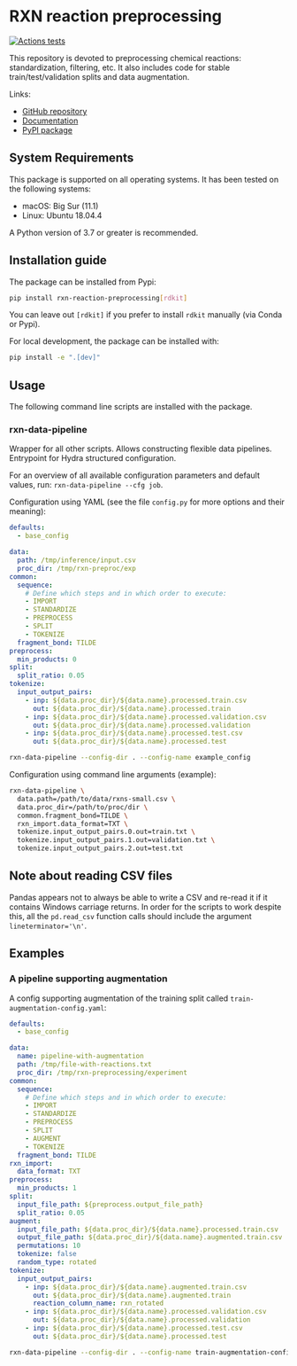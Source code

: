 # RXN reaction preprocessing

[![Actions tests](https://github.com/rxn4chemistry/rxn-reaction-preprocessing/actions/workflows/tests.yaml/badge.svg)](https://github.com/rxn4chemistry/rxn-reaction-preprocessing/actions)

This repository is devoted to preprocessing chemical reactions: standardization, filtering, etc. 
It also includes code for stable train/test/validation splits and data augmentation.

Links:
* [GitHub repository](https://github.com/rxn4chemistry/rxn-reaction-preprocessing)
* [Documentation](https://rxn4chemistry.github.io/rxn-reaction-preprocessing/)
* [PyPI package](https://pypi.org/project/rxn-reaction-preprocessing/)

## System Requirements

This package is supported on all operating systems.
It has been tested on the following systems:
* macOS: Big Sur (11.1)
* Linux: Ubuntu 18.04.4

A Python version of 3.7 or greater is recommended.

## Installation guide

The package can be installed from Pypi:
```bash
pip install rxn-reaction-preprocessing[rdkit]
```
You can leave out `[rdkit]` if you prefer to install `rdkit` manually (via Conda or Pypi).

For local development, the package can be installed with:
```bash
pip install -e ".[dev]"
```

## Usage
The following command line scripts are installed with the package.

### rxn-data-pipeline
Wrapper for all other scripts. Allows constructing flexible data pipelines. Entrypoint for Hydra structured configuration.

For an overview of all available configuration parameters and default values, run: `rxn-data-pipeline --cfg job`.

Configuration using YAML (see the file `config.py` for more options and their meaning):
```yaml
defaults:
  - base_config

data:
  path: /tmp/inference/input.csv
  proc_dir: /tmp/rxn-preproc/exp
common:
  sequence:
    # Define which steps and in which order to execute:
    - IMPORT
    - STANDARDIZE
    - PREPROCESS
    - SPLIT
    - TOKENIZE
  fragment_bond: TILDE
preprocess:
  min_products: 0
split:
  split_ratio: 0.05
tokenize:
  input_output_pairs:
    - inp: ${data.proc_dir}/${data.name}.processed.train.csv
      out: ${data.proc_dir}/${data.name}.processed.train
    - inp: ${data.proc_dir}/${data.name}.processed.validation.csv
      out: ${data.proc_dir}/${data.name}.processed.validation
    - inp: ${data.proc_dir}/${data.name}.processed.test.csv
      out: ${data.proc_dir}/${data.name}.processed.test
```
```bash
rxn-data-pipeline --config-dir . --config-name example_config
```

Configuration using command line arguments (example):
```bash
rxn-data-pipeline \
  data.path=/path/to/data/rxns-small.csv \
  data.proc_dir=/path/to/proc/dir \
  common.fragment_bond=TILDE \
  rxn_import.data_format=TXT \
  tokenize.input_output_pairs.0.out=train.txt \
  tokenize.input_output_pairs.1.out=validation.txt \
  tokenize.input_output_pairs.2.out=test.txt
```

## Note about reading CSV files
Pandas appears not to always be able to write a CSV and re-read it if it contains Windows carriage returns.
In order for the scripts to work despite this, all the `pd.read_csv` function calls should include the argument `lineterminator='\n'`.

## Examples

### A pipeline supporting augmentation

A config supporting augmentation of the training split called `train-augmentation-config.yaml`:
```yaml
defaults:
  - base_config

data:
  name: pipeline-with-augmentation
  path: /tmp/file-with-reactions.txt
  proc_dir: /tmp/rxn-preprocessing/experiment
common:
  sequence:
    # Define which steps and in which order to execute:
    - IMPORT
    - STANDARDIZE
    - PREPROCESS
    - SPLIT
    - AUGMENT
    - TOKENIZE
  fragment_bond: TILDE
rxn_import:
  data_format: TXT
preprocess:
  min_products: 1
split:
  input_file_path: ${preprocess.output_file_path}
  split_ratio: 0.05
augment:
  input_file_path: ${data.proc_dir}/${data.name}.processed.train.csv
  output_file_path: ${data.proc_dir}/${data.name}.augmented.train.csv
  permutations: 10
  tokenize: false
  random_type: rotated
tokenize:
  input_output_pairs:
    - inp: ${data.proc_dir}/${data.name}.augmented.train.csv
      out: ${data.proc_dir}/${data.name}.augmented.train
      reaction_column_name: rxn_rotated
    - inp: ${data.proc_dir}/${data.name}.processed.validation.csv
      out: ${data.proc_dir}/${data.name}.processed.validation
    - inp: ${data.proc_dir}/${data.name}.processed.test.csv
      out: ${data.proc_dir}/${data.name}.processed.test
```
```bash
rxn-data-pipeline --config-dir . --config-name train-augmentation-config
```
